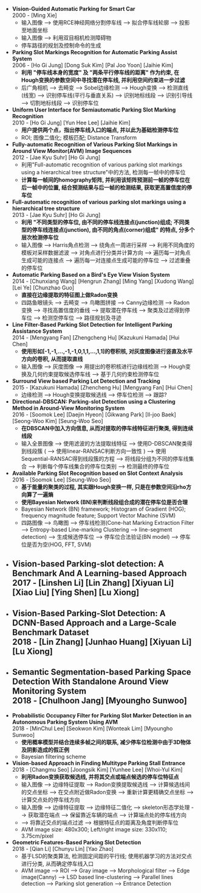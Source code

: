 + **Vision-Guided Automatic Parking for Smart Car**  
  2000 - [Ming Xie]
  - 输入图像 --> 使用RCE神经网络分割停车线 --> 拟合停车线轮廓 --> 投影至地面坐标
  - 输入图像 --> 利用双目相机检测障碍物
  - 停车路径的规划及控制命令的生成
+ **Parking Slot Markings Recognition for Automatic Parking Assist System**  
  2006 - [Ho Gi Jung] [Dong Suk Kim] [Pal Joo Yoon] [Jaihie Kim]
  - **利用 "停车线本身的宽度" 及 "两条平行停车线的距离" 作为约束, 在Hough变换的参数空间中寻找潜在停车线, 并利用空间约束进一步过滤** 
  - 后广角相机 --> 去畸变 --> Sobel边缘检测 --> Hough变换 --> 检测直线(线宽) --> 识别停车线(平行与垂直关系) --> 识别地标线段 --> 识别引导线 --> 切割地标线段 --> 识别停车位
+ **Uniform User Interface for Semiautomatic Parking Slot Marking Recognition**  
  2010 - [Ho Gi Jung] [Yun Hee Lee] [Jaihie Kim]
  - **用户提供两个点，指出停车线入口的端点, 并以此为基础检测停车位**
  - ROI; 图像二值化; 模板匹配; Distance Transform
+ **Fully-automatic Recognition of Various Parking Slot Markings in Around View Monitor(AVM) Image Sequences**  
  2012 - [Jae Kyu Suhr] [Ho Gi Jung]
  - 利用"Full-automatic recognition of various parking slot markings using a hierarchical tree structure"中的方法, 检测每一帧中的停车位
  - **计算每一帧间的homography矩阵, 并利用该矩阵预测前一帧的停车位在后一帧中的位置, 结合预测结果与后一帧的检测结果, 获取更高置信度的停车位**
+ **Full-automatic recognition of various parking slot markings using a hierarchical tree structure**  
  2013 - [Jae Kyu Suhr] [Ho Gi Jung]
  - **利用 "不同类型的停车位, 由不同的停车线连接点(junction)组成; 不同类型的停车线连接点(junction), 由不同的角点(corner)组成" 的特点, 分多个层次检测停车位**
  - 输入图像 --> Harris角点检测 --> 绕角点一周进行采样 --> 利用不同角度的模板对采样数据滤波 --> 对角点进行分类并计算方向 --> 遍历每一对角点生成可能的连接点 --> 遍历每一对连接点生成可能的停车位 --> 过滤重叠的停车位
+ **Automatic Parking Based on a Bird's Eye View Vision System**  
  2014 - [Chunxiang Wang] [Hengrun Zhang] [Ming Yang] [Xudong Wang] [Lei Ye] [Chunzhao Guo]
  - **直接在边缘提取的特征图上做Radon变换**
  - 四路鱼眼镜头 --> 去畸变 --> 鸟瞰图拼接 --> Canny边缘检测 --> Radon变换 --> 寻找高置信度的垂线 --> 提取潜在停车线 --> 聚类及过滤得到停车位 --> 检测空停车位 --> 路径规划及寻迹
+ **Line Filter-Based Parking Slot Detection for Intelligent Parking Assistance System**  
  2014 - [Mengyang Fan] [Zhengcheng Hu] [Kazukuni Hamada] [Hui Chen]
  - **使用形如[-1,-1,...,-1,-1,0,1,1,...,1,1]的卷积核, 对灰度图像进行竖直及水平方向的卷积, 从而提取直线**
  - 输入图像 --> 灰度图像 --> 用提出的卷积核进行边缘线检测 --> Hough变换及几何约束提取候选停车线 --> 基于几何约束检测停车位
+ **Surround View based Parking Lot Detection and Tracking**  
  2015 - [Kazukuni Hamada] [Zhencheng Hu] [Mengyang Fan] [Hui Chen]
  - 边缘检测 --> Hough变换提取候选线 --> 停车位检测 --> 跟踪?
+ **Directional-DBSCAN: Parking-slot Detection using a Clustering Method in Around-View Monitoring System**  
  2016 - [Soomok Lee] [Daejin Hyeon] [Gikwang Park] [Il-joo Baek] [Seong-Woo Kim] [Seung-Woo Seo]
  - **在DBSCAN中加入方向信息, 从而对提取的停车线特征进行聚类, 得到连续线段**
  - 输入全景图像 --> 使用滤波的方法提取线特征 --> 使用D-DBSCAN聚类得到线段簇 ( --> 使用linear-RANSAC判断方向一致性 ) --> 使用Sequential-RANSAC得到线段簇的方程 --> 将线段分组为不同的停车线集合 --> 判断每个停车线集合的停车位类别 --> 检测最终的停车位
+ **Available Parking Slot Recognition based on Slot Context Analysis**  
  2016 - [Soomok Lee] [Seung-Woo Seo]
  - **基于能量的聚类的过程, 其实跟Hough变换一样, 只是在参数空间沿rho方向算了一遍熵**
  - **使用Bayesian Network (BN)来判断线段组合成的潜在停车位是否合理**
  - Bayesian Network (BN) framework; Histogram of Gradient (HOG); frequency magnitude feature; Support Vector Machine (SVM)
  - 四路图像 --> 鸟瞰图 --> 停车线检测(Cone-hat Marking Extraction Filter --> Entropy-based Line-marking Clustering --> line-segment detection) --> 生成候选停车位 --> 停车位合法验证(BN model) --> 停车位是否为空(HOG, FFT, SVM)
+ **Vision-based Parking-slot detection: A Benchmark And A Learning-based Approach**  
  2017 - [Linshen Li] [Lin Zhang] [Xiyuan Li] [Xiao Liu] [Ying Shen] [Lu Xiong]
  -
+ **Vision-Based Parking-Slot Detection: A DCNN-Based Approach and a Large-Scale Benchmark Dataset**  
  2018 - [Lin Zhang] [Junhao Huang] [Xiyuan Li] [Lu Xiong]
  -
+ **Semantic Segmentation-based Parking Space Detection With Standalone Around View Monitoring System**  
  2018 - [Chulhoon Jang] [Myoungho Sunwoo]
  -
+ **Probabilistic Occupancy Filter for Parking Slot Marker Detection in an Autonomous Parking System Using AVM**  
  2018 - [MinChul Lee] [Seokwon Kim] [Wonteak Lim] [Myoungho Sunwoo]
  - **使用概率模型并结合连续多帧之间的联系, 减少停车位检测中由于3D物体及阴影造成的假正例**
  - Bayesian filtering scheme
+ **Vision-based Approach in Finding Multitype Parking Stall Entrance**
  2018 - [Changmu Seo] [Joongsik Kim] [Yunhee Lee] [Whoi-Yul Kim]
  - **利用Radon变换获取候选线, 并将其交点或端点候选的停车位特征点**
  - 输入图像 --> 边缘特征提取 --> Radon变换提取候选线 --> 计算候选线间的交点坐标 --> 在交点附近做Radon变换 --> 重新计算更精确交点坐标 --> 计算交点处的停车线方向
  - 输入图像 --> 边缘特征提取 --> 边缘特征二值化 --> skeleton形态学处理 --> 获取潜在端点 --> 保留靠近车辆的端点 --> 计算端点处的停车线方向
  - --> 将靠近交点的端点过滤 --> 根据特征点的距离及角度判断停车位
  - AVM image size: 480x300; Left/right image size: 330x110; 3.75cm/pixel
+ **Geometric Features-Based Parking Slot Detection**  
  2018 - [Qian Li] [Chunyu Lin] [Yao Zhao]
  - 基于LSD的聚类算法, 检测固定间距的平行线; 使用机器学习的方法对交点进行分类, 从而确定停车线入口
  - AVM image --> ROI --> Gray image --> Morphological filter --> Edge image(Canny) --> LSD based line-clustering --> Parallel lines detection --> Parking slot generation --> Entrance Detection
